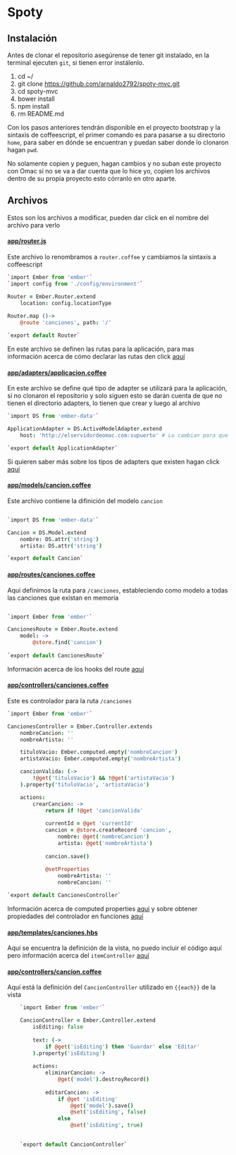 # Spoty

## Instalación
Antes de clonar el repositorio asegúrense de tener git instalado, en la terminal ejecuten `git`, si tienen error instálenlo.

1. cd ~/
2. git clone https://github.com/arnaldo2792/spoty-mvc.git
3. cd spoty-mvc
4. bower install
5. npm install
6. rm README.md

Con los pasos anteriores tendrán disponible en el proyecto bootstrap y la sintaxis de coffeescript, el primer comando es para pasarse a su directorio `home`, para saber en dónde se encuentran y puedan saber donde lo clonaron hagan `pwd`.

No solamente copien y peguen, hagan cambios y no suban este proyecto con Omac si no se va a dar cuenta que lo hice yo, copien los archivos dentro de su propia proyecto esto córranlo en otro aparte.

## Archivos
Estos son los archivos a modificar, pueden dar click en el nombre del archivo para verlo 


#### [app/router.js](https://github.com/arnaldo2792/spoty-mvc/blob/master/app/router.coffee)

Este archivo lo renombramos a `router.coffee` y cambiamos la sintaxis a coffeescript

```coffeescript
`import Ember from 'ember'`
`import config from './config/environment'`

Router = Ember.Router.extend
	location: config.locationType
	
Router.map ()->
	@route 'canciones', path: '/'

`export default Router`
```

En este archivo se definen las rutas para la aplicación, para mas información acerca de cómo declarar las rutas den click [aquí](http://guides.emberjs.com/v1.10.0/routing/defining-your-routes/)

#### [app/adapters/applicacion.coffee](https://github.com/arnaldo2792/spoty-mvc/blob/master/app/adapters/application.coffee)

En este archivo se define qué tipo de adapter se utilizará para la aplicación, si no clonaron el repositorio y solo siguen esto se darán cuenta de que no tienen el directorio adapters, lo tienen que crear y luego al archivo

```coffeescript
`import DS from 'ember-data'`

ApplicationAdapter = DS.ActiveModelAdapter.extend
	host: 'http://elservidordeomac.com:supuerto' # Lo cambian para que funcione con su puerto de rails

`export default ApplicationAdapter`

```

Si quieren saber más sobre los tipos de adapters que existen hagan click [aquí](http://guides.emberjs.com/v1.10.0/models/customizing-adapters/)

#### [app/models/cancion.coffee](https://github.com/arnaldo2792/spoty-mvc/blob/master/app/models/cancion.coffee)

Este archivo contiene la difinición del modelo `cancion`

```coffeescript

`import DS from 'ember-data'`

Cancion = DS.Model.extend
	nombre: DS.attr('string')
	artista: DS.attr('string')

`export default Cancion`
```

#### [app/routes/canciones.coffee](https://github.com/arnaldo2792/spoty-mvc/blob/master/app/routes/canciones.coffee)

Aquí definimos la ruta para `/canciones`, estableciendo como modelo a todas las canciones que existan en memoria

```coffeescript

`import Ember from 'ember'`

CancionesRoute = Ember.Route.extend
	model: ->
		@store.find('cancion')
		
`export default CancionesRoute`
```
	
Información acerca de los hooks del route [aquí](http://guides.emberjs.com/v1.10.0/routing/specifying-a-routes-model/)

#### [app/controllers/canciones.coffee](https://github.com/arnaldo2792/spoty-mvc/blob/master/app/controllers/canciones.coffee)

Este es controlador para la ruta `/canciones`

```coffeescript
`import Ember from 'ember'`

CancionesController = Ember.Controller.extends
	nombreCancion: ''
	nombreArtista: ''

	tituloVacio: Ember.computed.empty('nombreCancion')
	artistaVacio: Ember.computed.empty('nombreArtista')

	cancionValida: (->
		!@get('tituloVacio') && !@get('artistaVacio')
	).property('tituloVacio', 'artistaVacio')

	actions:
		crearCancion: ->
			return if !@get 'cancionValida'
		
			currentId = @get 'currentId'
			cancion = @store.createRecord 'cancion', 
				nombre: @get('nombreCancion')
				artista: @get('nombreArtista')
			
			cancion.save()
		
			@setProperties
				nombreArtista: ''
				nombreCancion: ''

`export default CancionesController`
```
	
Información acerca de computed properties [aquí](http://guides.emberjs.com/v1.10.0/object-model/computed-properties/) y sobre obtener propiedades del controlador en funciones [aquí](http://guides.emberjs.com/v1.10.0/object-model/classes-and-instances/)


####  [app/templates/canciones.hbs](https://github.com/arnaldo2792/spoty-mvc/blob/master/app/templates/canciones.hbs)

Aquí se encuentra la definición de la vista, no puedo incluir el código aquí pero información acerca del `itemController` [aquí](http://guides.emberjs.com/v1.10.0/controllers/representing-multiple-models-with-arraycontroller/#toc_item-controller)

#### [app/controllers/cancion.coffee](https://github.com/arnaldo2792/spoty-mvc/blob/master/app/controllers/cancion.coffee)

Aquí está la definición del `CancionController` utilizado en `{{each}}` de la vista

```coffeescript
	`import Ember from 'ember'`

	CancionController = Ember.Controller.extend
		isEditing: false
	
		text: (->
			if @get('isEditing') then 'Guardar' else 'Editar'
		).property('isEditing')
	
		actions:
			eliminarCancion: ->
				@get('model').destroyRecord()
			
			editarCancion: ->
				if @get 'isEditing'
					@get('model').save()
					@set('isEditing', false)
				else
					@set('isEditing', true)
				

	`export default CancionController`
```